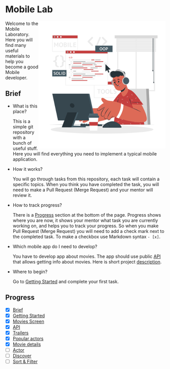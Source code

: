 # Mobile Lab

<img align="right" src="./materials/assets/programmer-cuate.svg" width="400">

Welcome to the Mobile Laboratory. Here you will find many useful materials to help you become a good Mobile developer.

## Brief

- What is this place?

    This is a simple git repository with a bunch of useful stuff. Here you will find everything you need to implement a typical mobile application.

- How it works?

    You will go through tasks from this repository, each task will contain a specific topics. When you think you have completed the task, you will need to make a Pull Request (Merge Request) and your mentor will review it.

- How to track progress?

    There is a [Progress](#Progress) section at the bottom of the page. Progress shows where you are now, it shows your mentor what task you are currently working on, and helps you to track your progress. So when you make Pull Request (Merge Request) you will need to add a check mark next to the completed task. To make a checkbox use Markdown syntax ```- [x]```.

- Which mobile app do I need to develop?

    You have to develop app about movies. The app should use public [API](https://www.themoviedb.org/documentation/api) that allows getting info about movies. Here is short project [description](https://www.notion.so/Movie-DB-fa0de2db327547a28d5f04484a9ed0fd).

- Where to begin?

    Go to [Getting Started](./materials/getting_started.md) and complete your first task.

## Progress

- [x] [Brief](#brief)
- [x] [Getting Started](./materials/getting_started.md)
- [x] [Movies Screen](./materials/movies_screen.md)
- [x] [API](./materials/api.md)
- [x] [Trailers](./materials/trailers.md)
- [x] [Popular actors](./materials/popular_actors.md)
- [x] [Movie details](./materials/movie_details.md)
- [ ] [Actor](./materials/actor.md)
- [ ] [Discover](./materials/discover.md)
- [ ] [Sort & Filter](./materials/sort_filter.md)
